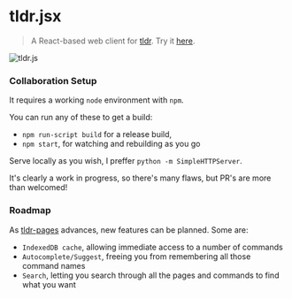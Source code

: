 # tldr.jsx
> A React-based web client for [tldr](https://github.com/tldr-pages/tldr). Try it [here](http://www.ostera.io/tldr.jsx).

![tldr.js](https://s3.amazonaws.com/ostera.io/tldr.jsx.jpg)

### Collaboration Setup

It requires a working `node` environment with `npm`.

You can run any of these to get a build:

* `npm run-script build` for a release build, 
* `npm start`, for watching and rebuilding as you go

Serve locally as you wish, I preffer `python -m SimpleHTTPServer`.

It's clearly a work in progress, so there's many flaws, but PR's are more than welcomed! 

### Roadmap

As [tldr-pages](https://github.com/tldr-pages/tldr) advances, new features can be planned. Some are:

* `IndexedDB cache`, allowing immediate access to a number of commands
* `Autocomplete/Suggest`, freeing you from remembering all those command names
* `Search`, letting you search through all the pages and commands to find what you want
